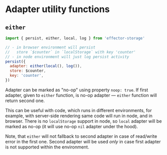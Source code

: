 # Adapter utility functions

## `either`

```javascript
import { persist, either, local, log } from 'effector-storage'

// - in browser environment will persist
//   store `$counter` in `localStorage` with key 'counter'
// - in node environment will just log persist activity
persist({
  adapter: either(local(), log()),
  store: $counter,
  key: 'counter',
})
```

Adapter can be marked as "no-op" using property `noop: true`. If first adapter, given to `either` function, is no-op adapter — `either` function will return second one.

This can be useful with code, which runs in different environments, for example, with server-side rendering same code will run in node, and in browser. There is no `localStorage` support in node, so `local` adapter will be marked as no-op (it will use no-op `nil` adapter under the hood).

Note, that `either` will not fallback to second adapter in case of read/write error in the first one. Second adapter will be used _only_ in case first adapter is not supported within the environment.
